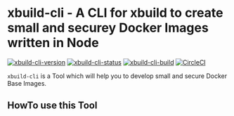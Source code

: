 # xbuild-cli - A CLI for xbuild to create small and securey Docker Images written in Node

[![xbuild-cli-version](https://img.shields.io/badge/Version-0.1.6-brightgreen.svg?style=flat)](https://www.npmjs.com/package/xbuild-cli/v/0.1.6)
[![xbuild-cli-status](https://img.shields.io/badge/Status-development%201-brightgreen.svg?style=flat)](https://github.com/x-company/xbuild-cli#status)
[![xbuild-cli-build](https://img.shields.io/badge/Builds-1-brightgreen.svg?style=flat)](https://github.com/x-company/xbuild-cli#status)
[![CircleCI](https://circleci.com/gh/x-company/xbuild.svg?style=svg)](https://circleci.com/gh/x-company/xbuild)

`xbuild-cli` is a Tool which will help you to develop small and secure Docker Base Images.

## HowTo use this Tool
